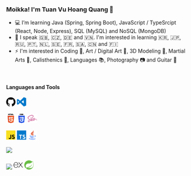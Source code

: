 ### Moikka! I'm Tuan Vu Hoang Quang 👋
- :computer: I’m learning Java (Spring, Spring Boot), JavaScript / TypeSrcipt (React, Node, Express), SQL (MySQL) and NoSQL (MongoDB)
- :blue_book: I speak :uk:, :czech_republic:, :de: and :vietnam:. I'm interested in learning :kr:, :jp:, :ru:, :portugal:, :netherlands:, :sweden:, :fr:, :saudi_arabia:, :cn: and :finland: 
- :zap: I'm interested in Coding :scroll:, Art / Digital Art :art:, 3D Modeling :sunrise_over_mountains:, Martial Arts :kimono:, Calisthenics :muscle:, Languages :books:, Photography :camera: and Guitar :musical_score:
<br>

#### Languages and Tools
<p>
  <code><img width="5%" src="img/github.svg"></code>
  <code><img width="5%" src="img/vscode.svg"></code>
  <br><br>
  <code><img width="5%" src="img/html.svg"></code>
  <code><img width="5%" src="img/css.svg"></code>
  <code><img width="5%" src="img/sass.svg"></code>
  <br><br>
  <code><img width="5%" src="img/javascript.svg"></code>
  <code><img width="5%" src="img/typescript.svg"></code>
  <code><img width="5%" src="img/java.svg"></code>
  <br><br>
  <code><img width="5%" src="img/.svg"></code>
  <br><br>
  <code><img width="5%" src="img/node.svg"></code>
  <code><img width="5%" src="img/express.svg"></code>
  <code><img width="5%" src="img/spring.svg"></code>
</p>
<!--
**Niyutoraru/Niyutoraru** is a ✨ _special_ ✨ repository because its `README.md` (this file) appears on your GitHub profile.

Here are some ideas to get you started:

- 🔭 I’m currently working on ...
- 🌱 I’m currently learning ...
- 👯 I’m looking to collaborate on ...
- 🤔 I’m looking for help with ...
- 💬 Ask me about ...
- 📫 How to reach me: ...
- 😄 Pronouns: ...
- ⚡ Fun fact: ...
-->
